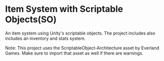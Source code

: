 # Item System with Scriptable Objects(SO)
An item system using Unity's scriptable objects. The project includes also includes an inventory and stats system.

Note: This project uses the ScriptableObject-Architecture asset by Everland Games. Make sure to
import that asset as well if there are warnings.
